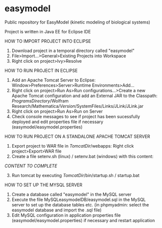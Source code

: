 # easymodel
Public repository for EasyModel (kinetic modeling of biological systems)

Project is written in Java EE for Eclipse IDE

HOW TO IMPORT PROJECT INTO ECLIPSE

1. Download project in a temporal directory called "easymodel"
2. File>Import...>General>Existing Projects into Workspace
3. Right click on project>Ivy>Resolve

HOW TO RUN PROJECT IN ECLIPSE

1. Add an Apache Tomcat Server to Eclipse: Window>Preferences>Server>Runtime Environments>Add...
2. Right click on project>Run As>Run configurations...>Create a new Apache Tomcat configuration and add an External JAR to the Classpath: $ProgramsDirectory$/Wolfram Research/Mathematica/$Version$/SystemFiles/Links/JLink/JLink.jar
3. Right click on project>Run As>Run on Server
4. Check console messages to see if project has been sucessfully deployed and edit properties file if necessary (easymodel/easymodel.properties)

HOW TO RUN PROJECT ON A STANDALONE APACHE TOMCAT SERVER

1. Export project to WAR file in $TomcatDir$/webapps: Right click project>Export>WAR file
2. Create a file setenv.sh (linux) / setenv.bat (windows) with this content:

*CONTENT TO COMPLETE*

3. Run tomcat by executing $TomcatDir$/bin/startup.sh / startup.bat

HOW TO SET UP THE MYSQL SERVER

1. Create a database called "easymodel" in the MySQL server
2. Execute the file MySQLeasymodelDB/easymodel.sql in the MySQL server to set up the database tables etc. (in phpmyadmin: select the easymodel database and import the .sql file)
3. Edit MySQL configuration in application properties file (easymodel/easymodel.properties) if necessary and restart application
